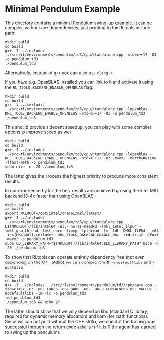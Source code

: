 # Minimal Pendulum Example
This directory contains a minimal Pendulum swing-up example. It can be compiled without any dependencies, just pointing to the RLtools include path:

```
mkdir build
cd build
g++ -I ../include/ ../src/rl/environments/pendulum/td3/cpu/standalone.cpp -std=c++17 -O3 -o pendulum_td3
./pendulum_td3
```

Alternatively, instead of `g++` you can also use `clang++`.

If you have e.g. OpenBLAS installed you can link to it and activate it using the `RL_TOOLS_BACKEND_ENABLE_OPENBLAS` flag:

```
mkdir build
cd build
g++ -I ../include/ ../src/rl/environments/pendulum/td3/cpu/standalone.cpp -lopenblas -DRL_TOOLS_BACKEND_ENABLE_OPENBLAS -std=c++17 -O3 -o pendulum_td3
./pendulum_td3
```

This should provide a decent speedup, you can play with some compiler options to improve speed as well:
```
mkdir build
cd build
g++ -I ../include/ ../src/rl/environments/pendulum/td3/cpu/standalone.cpp -lopenblas -DRL_TOOLS_BACKEND_ENABLE_OPENBLAS -std=c++17 -O3 -mavx2 -march=native -ffast-math -o pendulum_td3
sudo nice -n -20 ./pendulum_td3
```
The latter gives the process the highest priority to produce more consistent results.

In our experience by far the best results are achieved by using the Intel MKL backend (3-4x faster than using OpenBLAS):
```
mkdir build
cd build
export MKLROOT=/opt/intel/oneapi/mkl/latest/
g++ -I ../include/ ../src/rl/environments/pendulum/td3/cpu/standalone.cpp   -L${MKLROOT}/lib/intel64 -Wl,--no-as-needed -lmkl_intel_ilp64 -lmkl_gnu_thread -lmkl_core -lgomp -lpthread -lm -ldl -DMKL_ILP64  -m64  -I"${MKLROOT}/include" -DRL_TOOLS_BACKEND_ENABLE_MKL -std=c++17 -Ofast -mavx2 -o pendulum_td3
sudo LD_LIBRARY_PATH="${MKLROOT}/lib/intel64:$LD_LIBRARY_PATH" nice -n -20 ./pendulum_td3
```

To show that RLtools can operate entirely dependency free (not even depending on the C++ stdlib) we can compile it with `-nodefaultlibs` and `-nostdlib`:
```
mkdir build
cd build
g++ -I ../include/ ../src/rl/environments/pendulum/td3/cpu/bare.cpp -std=c++17 -O3 -DRL_TOOLS_TEST_BARE -DRL_TOOLS_CONTAINERS_USE_MALLOC -nodefaultlibs -lm -lc -o pendulum_td3
ldd pendulum_td3
./pendulum_td3 && echo $?
```
The latter should show that we only depend on libc (standard C library, required for dynamic memory allocation) and libm (for math functions). Since we can not print without the C++ stdlib, we check if the training was successful through the return code `echo $?` (if it is 0 the agent has learned to swing up the pendulum).